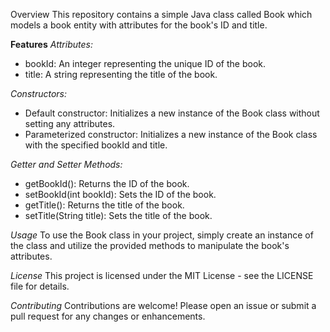 Overview
This repository contains a simple Java class called Book which models a book entity with attributes for the book's ID and title.

**Features**
_Attributes:_
- bookId: An integer representing the unique ID of the book.
- title: A string representing the title of the book.

_Constructors:_
- Default constructor: Initializes a new instance of the Book class without setting any attributes.
- Parameterized constructor: Initializes a new instance of the Book class with the specified bookId and title.

_Getter and Setter Methods:_
- getBookId(): Returns the ID of the book.
- setBookId(int bookId): Sets the ID of the book.
- getTitle(): Returns the title of the book.
- setTitle(String title): Sets the title of the book.

_Usage_
To use the Book class in your project, simply create an instance of the class and utilize the provided methods to manipulate the book's attributes.

_License_
This project is licensed under the MIT License - see the LICENSE file for details.

_Contributing_
Contributions are welcome! Please open an issue or submit a pull request for any changes or enhancements.
